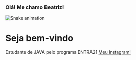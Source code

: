 ### Olá! Me chamo Beatriz!
![Snake animation](https://github.com/beabarth/beabarth/blob/output/github-contribution-grid-snake.svg)
<h1> Seja bem-vindo </h1>
Estudante de JAVA pelo programa ENTRA21
<a href = 'https://instagram.com/beabarthb?igshid=YmMyMTA2M2Y='> Meu Instagram!


